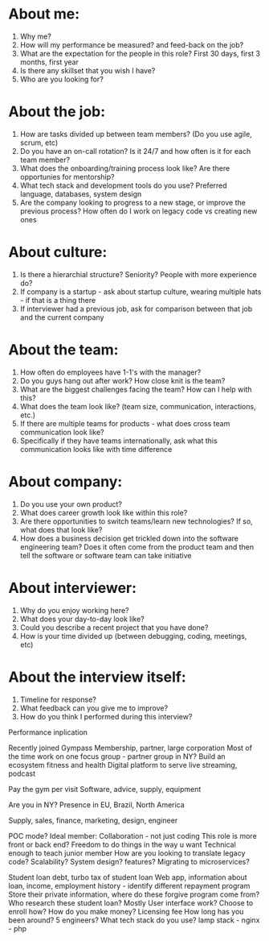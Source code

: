 # About me:
1. Why me?
2. How will my performance be measured? and feed-back on the job?
3. What are the expectation for the people in this role? First 30 days, first 3 months, first year
4. Is there any skillset that you wish I have?
5. Who are you looking for?

# About the job:
1. How are tasks divided up between team members? (Do you use agile, scrum, etc)
2. Do you have an on-call rotation? Is it 24/7 and how often is it for each team member?
3. What does the onboarding/training process look like? Are there opportunies for mentorship?
4. What tech stack and development tools do you use? Preferred language, databases, system design
5. Are the company looking to progress to a new stage, or improve the previous process? How often do I work on legacy code vs creating new ones

# About culture:
1. Is there a hierarchial structure? Seniority? People with more experience do?
2. If company is a startup - ask about startup culture, wearing multiple hats - if that is a thing there
3. If interviewer had a previous job, ask for comparison between that job and the current company

# About the team:
1. How often do employees have 1-1's with the manager?
2. Do you guys hang out after work? How close knit is the team?
3. What are the biggest challenges facing the team? How can I help with this?
4. What does the team look like? (team size, communication, interactions, etc.)
5. If there are multiple teams for products - what does cross team communication look like?
6. Specifically if they have teams internationally, ask what this communication looks like with time difference

# About company:
1. Do you use your own product?
2. What does career growth look like within this role? 
3. Are there opportunities to switch teams/learn new technologies? If so, what does that look like?
4. How does a business decision get trickled down into the software engineering team? Does it often come from the product team and then tell the software or software team can take initiative

# About interviewer:
1. Why do you enjoy working here?
2. What does your day-to-day look like?
3. Could you describe a recent project that you have done?
4. How is your time divided up (between debugging, coding, meetings, etc)

# About the interview itself:
1. Timeline for response?
2. What feedback can you give me to improve?
3. How do you think I performed during this interview?


<!-- Change between start-up to citadel -->
Performance inplication



Recently joined Gympass
Membership, partner, large corporation
Most of the time work on one focus group - partner group in NY?
Build an ecosystem fitness and health
Digital platform to serve live streaming, podcast

Pay the gym per visit
Software, advice, supply, equipment

Are you in NY?
Presence in EU, Brazil, North America

Supply, sales, finance, marketing, design, engineer

POC mode?
Ideal member:
    Collaboration - not just coding
    This role is more front or back end?
    Freedom to do things in the way u want
    Technical enough to teach junior member
    How are you looking to translate legacy code?
    Scalability? System design? features? Migrating to microservices?




Student loan debt, turbo tax of student loan
Web app, information about loan, income, employment history - identify different repayment program
Store their private information, where do these forgive program come from? Who research these student loan?
Mostly User interface work? Choose to enroll how?
How do you make money? Licensing fee
How long has you been around? 5 engineers? What tech stack do you use?
lamp stack - nginx - php
